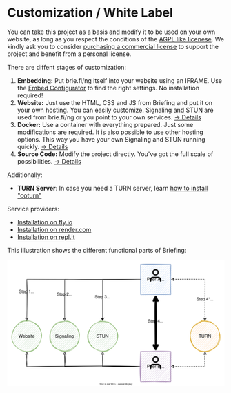 # Customization / White Label

You can take this project as a basis and modify it to be used on your own website, as long as you respect the conditions of the [AGPL like licenese](../LICENSE.txt). We kindly ask you to consider [purchasing a commercial license](../README.md#commercial-license) to support the project and benefit from a personal license.

There are diffent stages of customization:

1. **Embedding:** Put brie.fi/ng itself into your website using an IFRAME. Use the [Embed Configurator](https://brie.fi/ng/embed-demo) to find the right settings. No installation required!
2. **Website:** Just use the HTML, CSS and JS from Briefing and put it on your own hosting. You can easily customize. Signaling and STUN are used from brie.fi/ng or you point to your own services. [→ Details](website.md)
3. **Docker:** Use a container with everything prepared. Just some modifications are required. It is also possible to use other hosting options. This way you have your own Signaling and STUN running quickly.  [→ Details](#docker)
4. **Source Code:** Modify the project directly. You've got the full scale of possibilities. [→ Details](#docker)

Additionally:

- **TURN Server**: In case you need a TURN server, learn [how to install "coturn"](coturn.md)

Service providers:

- [Installation on fly.io](fly.io.md)
- [Installation on render.com](render.com.md)
- [Installation on repl.it](https://replit.com/@holtwick/briefing?v=1)

This illustration shows the different functional parts of Briefing:

![connection](../assets/connection.svg)
 